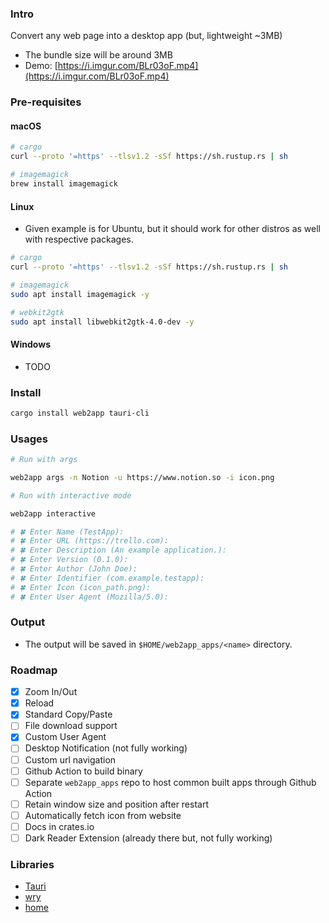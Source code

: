 ### Intro

Convert any web page into a desktop app (but, lightweight ~3MB)

- The bundle size will be around 3MB
- Demo: [https://i.imgur.com/BLr03oF.mp4](https://i.imgur.com/BLr03oF.mp4)

### Pre-requisites

#### macOS

```sh
# cargo
curl --proto '=https' --tlsv1.2 -sSf https://sh.rustup.rs | sh

# imagemagick
brew install imagemagick
```

#### Linux 

- Given example is for Ubuntu, but it should work for other distros as well with respective packages.

```sh
# cargo
curl --proto '=https' --tlsv1.2 -sSf https://sh.rustup.rs | sh

# imagemagick
sudo apt install imagemagick -y

# webkit2gtk
sudo apt install libwebkit2gtk-4.0-dev -y
```

#### Windows

- TODO

### Install

```sh
cargo install web2app tauri-cli
```

### Usages 

```sh
# Run with args

web2app args -n Notion -u https://www.notion.so -i icon.png
```

```sh
# Run with interactive mode

web2app interactive

# 🍀 Enter Name (TestApp):
# 🍀 Enter URL (https://trello.com):
# 🍀 Enter Description (An example application.):
# 🍀 Enter Version (0.1.0):
# 🍀 Enter Author (John Doe):
# 🍀 Enter Identifier (com.example.testapp):
# 🍀 Enter Icon (icon_path.png):
# 🍀 Enter User Agent (Mozilla/5.0):
```

### Output

- The output will be saved in `$HOME/web2app_apps/<name>` directory.

### Roadmap

- [x] Zoom In/Out
- [x] Reload
- [x] Standard Copy/Paste
- [ ] File download support
- [x] Custom User Agent
- [ ] Desktop Notification (not fully working)
- [ ] Custom url navigation
- [ ] Github Action to build binary
- [ ] Separate `web2app_apps` repo to host common built apps through Github Action
- [ ] Retain window size and position after restart
- [ ] Automatically fetch icon from website
- [ ] Docs in crates.io
- [ ] Dark Reader Extension (already there but, not fully working)

### Libraries

- [Tauri](https://github.com/tauri-apps/tauri)
- [wry](https://github.com/tauri-apps/wry)
- [home](https://github.com/brson/home)
